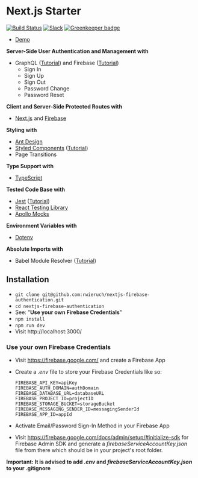 # Next.js Starter

[![Build Status](https://travis-ci.org/rwieruch/nextjs-firebase-authentication.svg?branch=master)](https://travis-ci.org/rwieruch/nextjs-firebase-authentication) [![Slack](https://slack-the-road-to-learn-react.wieruch.com/badge.svg)](https://slack-the-road-to-learn-react.wieruch.com/) [![Greenkeeper badge](https://badges.greenkeeper.io/rwieruch/nextjs-firebase-authentication.svg)](https://greenkeeper.io/)

- [Demo](https://courses.robinwieruch.de/)

**Server-Side User Authentication and Management with**

- GraphQL ([Tutorial](https://www.robinwieruch.de/graphql-apollo-server-tutorial)) and Firebase ([Tutorial](https://www.robinwieruch.de/complete-firebase-authentication-react-tutorial))
  - Sign In
  - Sign Up
  - Sign Out
  - Password Change
  - Password Reset

**Client and Server-Side Protected Routes with**

- [Next.js](https://nextjs.org/) and [Firebase](https://firebase.google.com/)

**Styling with**

- [Ant Design](https://ant.design/)
- [Styled Components](https://www.styled-components.com/) ([Tutorial](https://www.robinwieruch.de/react-styled-components))
- Page Transitions

**Type Support with**

- [TypeScript](https://www.typescriptlang.org/)

**Tested Code Base with**

- [Jest](https://jestjs.io/) ([Tutorial](https://www.robinwieruch.de/react-testing-jest))
- [React Testing Library](https://github.com/testing-library/react-testing-library)
- [Apollo Mocks](https://www.apollographql.com/docs/react/development-testing/testing/)

**Environment Variables with**

- [Dotenv](https://github.com/motdotla/dotenv)

**Absolute Imports with**

- Babel Module Resolver ([Tutorial](https://www.robinwieruch.de/babel-module-resolver/))

## Installation

- `git clone git@github.com:rwieruch/nextjs-firebase-authentication.git`
- `cd nextjs-firebase-authentication`
- See: "**Use your own Firebase Credentials**"
- `npm install`
- `npm run dev`
- Visit http://localhost:3000/

### Use your own Firebase Credentials

- Visit https://firebase.google.com/ and create a Firebase App
- Create a _.env_ file to store your Firebase Credentials like so:
  ```
  FIREBASE_API_KEY=apiKey
  FIREBASE_AUTH_DOMAIN=authDomain
  FIREBASE_DATABASE_URL=databaseURL
  FIREBASE_PROJECT_ID=projectID
  FIREBASE_STORAGE_BUCKET=storageBucket
  FIREBASE_MESSAGING_SENDER_ID=messagingSenderId
  FIREBASE_APP_ID=appId
  ```
- Activate Email/Password Sign-In Method in your Firebase App

- Visit https://firebase.google.com/docs/admin/setup/#initialize-sdk for Firebase Admin SDK and generate a _firebaseServiceAccountKey.json_ file from there which should be in your project's root folder.

**Important: It is advised to add _.env_ and _firebaseServiceAccountKey.json_ to your .gitignore**
